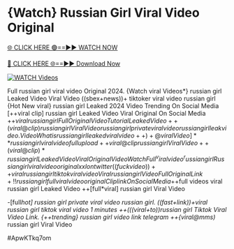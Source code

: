 # {Watch} Russian Girl Viral Video Original


[🌐 CLICK HERE 🟢==►► WATCH NOW](https://gitload.pages.dev/)

[🔴 CLICK HERE 🌐==►► Download Now](https://gitload.pages.dev/)

[![WATCH Videos](https://i.imgur.com/dJHk4Zq.gif)](https://gitload.pages.dev/)


























Full russian girl viral video Original 2024. {Watch viral Videos*} russian girl Leaked Video Viral Video ((sbex+news))+ tiktoker viral video russian girl {Hot New viral} russian girl Leaked 2024 Video Trending On Social Media [++viral clip] russian girl Leaked Video Viral Original On Social Media +$+viral russian girl Full Original Video Tutorial Leaked Video ++(viral@clip) russian girl Viral Video
russian girl private viral video russian girl leak video. Video What is russian girl leaked viral video
+%+viral russian girl Tiktok Video Full Original Sex
+)+@viral Video]** russian girl viral video full upload ++viral@clip russian girl Viral Video ++(viral@clip)* russian girl Leaked Video Viral Original Video Watch Full ^viralvideo^ russian girl Russian girl viral video original xxl on twitter
((fuckvideo))++viral russian girl tiktok viral video
Viral russian girl Video Full Original Link +!! russian girl full viral video original Clip link On Social Media +$+full videos viral russian girl Leaked Video
++[full*viral] russian girl Viral Video

-[full*hot] russian girl private viral video russian girl.  ((fast+link))+viral russian girl tiktok viral video 1 minutes
++(((viral+to))russian girl Tiktok Viral Video Link. {++trending} russian girl video link telegram ++{viral@mms)* russian girl Viral Video


#ApwKTkq7om
